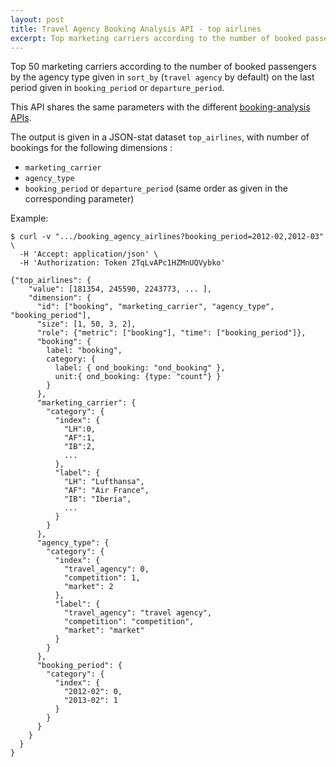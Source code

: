 ```yaml
---
layout: post
title: Travel Agency Booking Analysis API - top airlines
excerpt: Top marketing carriers according to the number of booked passengers
---
```


Top 50 marketing carriers according to the number of booked passengers by the agency type given in `sort_by` (`travel agency` by default) on the last period given in `booking_period` or `departure_period`.

This API shares the same parameters with the different [booking-analysis APIs](/2013/12/06/booking-analysis.html#parameters).

The output is given in a JSON-stat dataset `top_airlines`, with number of bookings for the following dimensions :
* `marketing_carrier`
* `agency_type`
* `booking_period` or `departure_period` (same order as given in the corresponding parameter)

Example:

    $ curl -v ".../booking_agency_airlines?booking_period=2012-02,2012-03" \
      -H 'Accept: application/json' \
      -H 'Authorization: Token 2TqLvAPc1HZMnUQVybko'

    {"top_airlines": {
        "value": [181354, 245590, 2243773, ... ],
        "dimension": {
          "id": ["booking", "marketing_carrier", "agency_type", "booking_period"],
          "size": [1, 50, 3, 2],
          "role": {"metric": ["booking"], "time": ["booking_period"]},
          "booking": {
            label: "booking",
            category: {
              label: { ond_booking: "ond_booking" },
              unit:{ ond_booking: {type: "count"} }
            }
          },
          "marketing_carrier": {
            "category": {
              "index": {
                "LH":0,
                "AF":1,
                "IB":2,
                ...
              },
              "label": {
                "LH": "Lufthansa",
                "AF": "Air France",
                "IB": "Iberia",
                ...
              }
            }
          },
          "agency_type": {
            "category": {
              "index": {
                "travel_agency": 0,
                "competition": 1,
                "market": 2
              },
              "label": {
                "travel_agency": "travel agency",
                "competition": "competition",
                "market": "market"
              }
            }
          },
          "booking_period": {
            "category": {
              "index": {
                "2012-02": 0,
                "2013-02": 1
              }
            }
          }
        }
      }
    }

